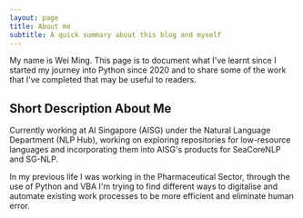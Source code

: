 ```yaml
---
layout: page
title: About me
subtitle: A quick summary about this blog and myself
---
```


My name is Wei Ming. This page is to document what I've learnt since I started my journey into Python since 2020 and to share some of the work that I've completed that may be useful to readers.

<!-- ### My story -->

<!-- To be honest, I'm having some trouble remembering right now, so why don't you just watch [my movie](https://en.wikipedia.org/wiki/The_Princess_Bride_%28film%29) and it will answer **all** your questions. -->
## Short Description About Me
Currently working at AI Singapore (AISG) under the Natural Language Department (NLP Hub), working on exploring repositories for low-resource languages and incorporating them into AISG's products for SeaCoreNLP and SG-NLP.

In my previous life I was working in the Pharmaceutical Sector, through the use of Python and VBA I'm trying to find different ways to digitalise and automate existing work processes to be more efficient and eliminate human error.
